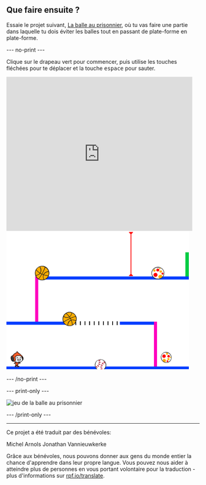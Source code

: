 ## Que faire ensuite ?

Essaie le projet suivant, [La balle au prisonnier](https://projects.raspberrypi.org/fr-FR/projects/dodgeball?utm_source=pathway&utm_medium=whatnext&utm_campaign=projects), où tu vas faire une partie dans laquelle tu dois éviter les balles tout en passant de plate-forme en plate-forme.

--- no-print ---

Clique sur le drapeau vert pour commencer, puis utilise les touches fléchées pour te déplacer et la touche <kbd>espace</kbd> pour sauter.

<div class="scratch-preview">
  <iframe allowtransparency="true" width="485" height="402" src="https://scratch.mit.edu/projects/embed/251809924/?autostart=false" frameborder="0" scrolling="no"></iframe>
  <img src="images/dodge-final.png">
</div>

--- /no-print ---

--- print-only ---

![jeu de la balle au prisonnier](images/dodgeball-final.png)

--- /print-only ---

***

Ce projet a été traduit par des bénévoles:

Michel Arnols
Jonathan Vannieuwkerke

Grâce aux bénévoles, nous pouvons donner aux gens du monde entier la chance d'apprendre dans leur propre langue. Vous pouvez nous aider à atteindre plus de personnes en vous portant volontaire pour la traduction - plus d'informations sur [rpf.io/translate](https://rpf.io/translate).
